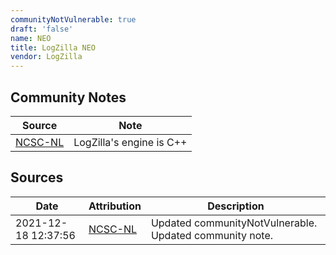 ```yaml
---
communityNotVulnerable: true
draft: 'false'
name: NEO
title: LogZilla NEO
vendor: LogZilla
---
```




## Community Notes
| Source | Note |
| --- | --- |
| [NCSC-NL](https://github.com/NCSC-NL/log4shell/blob/main/software/README.md) | LogZilla's engine is C++ |

## Sources
| Date | Attribution | Description |
| --- | --- | --- |
| 2021-12-18 12:37:56 | [NCSC-NL](https://github.com/NCSC-NL/log4shell/blob/main/software/README.md) | Updated communityNotVulnerable. Updated community note.  |

